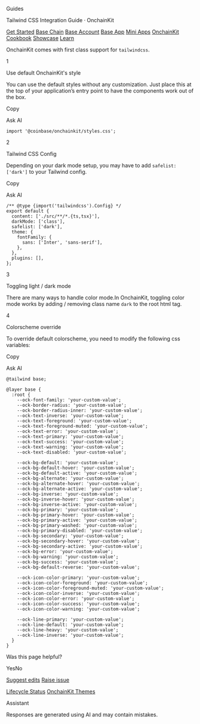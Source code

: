 Guides

Tailwind CSS Integration Guide · OnchainKit

[Get Started](https://docs.base.org/get-started/base) [Base Chain](https://docs.base.org/base-chain/quickstart/why-base) [Base Account](https://docs.base.org/base-account/overview/what-is-base-account) [Base App](https://docs.base.org/base-app/introduction/beta-faq) [Mini Apps](https://docs.base.org/mini-apps/overview) [OnchainKit](https://docs.base.org/onchainkit/getting-started) [Cookbook](https://docs.base.org/cookbook/onboard-any-user) [Showcase](https://docs.base.org/showcase) [Learn](https://docs.base.org/learn/welcome)

OnchainKit comes with first class support for `tailwindcss`.

1

Use default OnchainKit's style

You can use the default styles without any customization.
Just place this at the top of your application’s entry point to have the components work out of the box.

Copy

Ask AI

```
import '@coinbase/onchainkit/styles.css';

```

2

Tailwind CSS Config

Depending on your dark mode setup, you may have to add `safelist: ['dark']` to your Tailwind config.

Copy

Ask AI

```
/** @type {import('tailwindcss').Config} */
export default {
  content: ['./src/**/*.{ts,tsx}'],
  darkMode: ['class'],
  safelist: ['dark'],
  theme: {
    fontFamily: {
      sans: ['Inter', 'sans-serif'],
    },
  },
  plugins: [],
};

```

3

Toggling light / dark mode

There are many ways to handle color mode.In OnchainKit, toggling color mode works by adding / removing class name `dark` to the root html tag.

4

Colorscheme override

To override default colorscheme, you need to modify the following css variables:

Copy

Ask AI

```
@tailwind base;

@layer base {
  :root {
    --ock-font-family: 'your-custom-value';
    --ock-border-radius: 'your-custom-value';
    --ock-border-radius-inner: 'your-custom-value';
    --ock-text-inverse: 'your-custom-value';
    --ock-text-foreground: 'your-custom-value';
    --ock-text-foreground-muted: 'your-custom-value';
    --ock-text-error: 'your-custom-value';
    --ock-text-primary: 'your-custom-value';
    --ock-text-success: 'your-custom-value';
    --ock-text-warning: 'your-custom-value';
    --ock-text-disabled: 'your-custom-value';

    --ock-bg-default: 'your-custom-value';
    --ock-bg-default-hover: 'your-custom-value';
    --ock-bg-default-active: 'your-custom-value';
    --ock-bg-alternate: 'your-custom-value';
    --ock-bg-alternate-hover: 'your-custom-value';
    --ock-bg-alternate-active: 'your-custom-value';
    --ock-bg-inverse: 'your-custom-value';
    --ock-bg-inverse-hover: 'your-custom-value';
    --ock-bg-inverse-active: 'your-custom-value';
    --ock-bg-primary: 'your-custom-value';
    --ock-bg-primary-hover: 'your-custom-value';
    --ock-bg-primary-active: 'your-custom-value';
    --ock-bg-primary-washed: 'your-custom-value';
    --ock-bg-primary-disabled: 'your-custom-value';
    --ock-bg-secondary: 'your-custom-value';
    --ock-bg-secondary-hover: 'your-custom-value';
    --ock-bg-secondary-active: 'your-custom-value';
    --ock-bg-error: 'your-custom-value';
    --ock-bg-warning: 'your-custom-value';
    --ock-bg-success: 'your-custom-value';
    --ock-bg-default-reverse: 'your-custom-value';

    --ock-icon-color-primary: 'your-custom-value';
    --ock-icon-color-foreground: 'your-custom-value';
    --ock-icon-color-foreground-muted: 'your-custom-value';
    --ock-icon-color-inverse: 'your-custom-value';
    --ock-icon-color-error: 'your-custom-value';
    --ock-icon-color-success: 'your-custom-value';
    --ock-icon-color-warning: 'your-custom-value';

    --ock-line-primary: 'your-custom-value';
    --ock-line-default: 'your-custom-value';
    --ock-line-heavy: 'your-custom-value';
    --ock-line-inverse: 'your-custom-value';
  }
}

```

Was this page helpful?

YesNo

[Suggest edits](https://github.com/base/docs/edit/master/docs/onchainkit/guides/tailwind.mdx) [Raise issue](https://github.com/base/docs/issues/new?title=Issue%20on%20docs&body=Path:%20/onchainkit/guides/tailwind)

[Lifecycle Status](https://docs.base.org/onchainkit/guides/lifecycle-status) [OnchainKit Themes](https://docs.base.org/onchainkit/guides/themes)

Assistant

Responses are generated using AI and may contain mistakes.